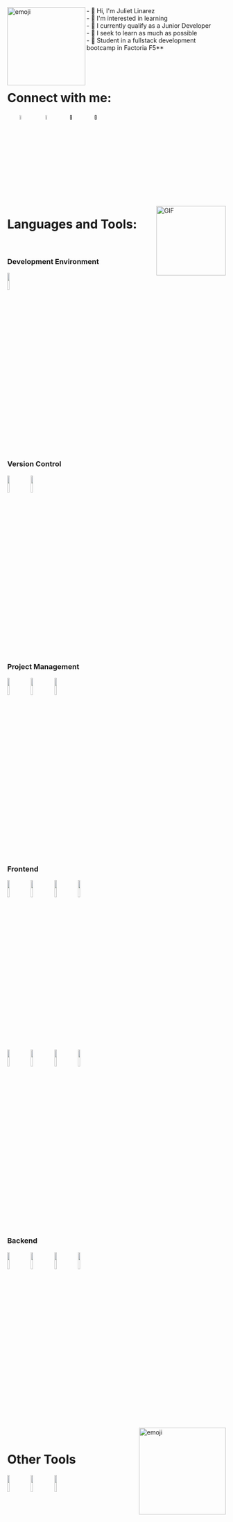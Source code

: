 <img align="left" alt="emoji" height="180px" src="https://sdk.bitmoji.com/render/panel/20054939-100196956490_3-s5-v1.png?transparent=1&palette=1&scale=2"/>
- 👋 Hi, I'm Juliet Linarez<br>
- 👀 I'm interested in learning<br>
- 🌱 I currently qualify as a Junior Developer <br>
- 💞️ I seek to learn as much as possible<br>
- 🍄 Student in a fullstack development bootcamp in Factoria F5** </br>
<br>
<br>
<br>
<h1>Connect with me:</h1>

&nbsp;&nbsp;&nbsp;&nbsp;&nbsp;&nbsp;
<a href="https://www.linkedin.com/in/juliet-gabrielli-linarez-nacero/" target="_blank"><img width="5%" src="https://www.vectorlogo.zone/logos/linkedin/linkedin-icon.svg"></a>
&nbsp;&nbsp;&nbsp;&nbsp; &nbsp;&nbsp;
<a href="julietlinarez@gmail.com" target="_blank"><img width="5%" src="https://www.vectorlogo.zone/logos/gmail/gmail-icon.svg"></a>
&nbsp;&nbsp;&nbsp;&nbsp;&nbsp;&nbsp;
<a href="" target="_blank"><img width="5%" src="https://www.vectorlogo.zone/logos/twitter/twitter-icon.svg"></a>
&nbsp;&nbsp;&nbsp;&nbsp;&nbsp;&nbsp;
<a href="" target="_blank"><img width="5%" src="https://www.vectorlogo.zone/logos/discordapp/discordapp-icon.svg"></a>
&nbsp;&nbsp;&nbsp;&nbsp;&nbsp;&nbsp;


<img align="right" alt="GIF" height="160px" src="https://media.giphy.com/media/du3J3cXyzhj75IOgvA/giphy.gif" />

<h1>Languages and Tools:</h1>
<p>




<br>
<h3>Development Environment</h3>
<code><img width="10%" src="https://www.vectorlogo.zone/logos/visualstudio_code/visualstudio_code-ar21.svg"></code>
<br>


<br>
<h3>Version Control</h3>
<code><img width="10%" src="https://www.vectorlogo.zone/logos/git-scm/git-scm-ar21.svg"></code>
<code><img width="10%" src="https://www.vectorlogo.zone/logos/github/github-ar21.svg"></code>
<br>


<br>
<h3>Project Management</h3>
<code><img width="10%" src="https://www.vectorlogo.zone/logos/gitkraken/gitkraken-ar21.svg"></code>
<code><img width="10%" src="https://www.vectorlogo.zone/logos/atlassian_jira/atlassian_jira-ar21.svg"></code>
<code><img width="10%" src="https://www.vectorlogo.zone/logos/trello/trello-official.svg"></code>
<br>


<br>
<h3>Frontend</h3>
<code><img width="10%" src="https://www.vectorlogo.zone/logos/w3_html5/w3_html5-ar21.svg"></code>
<code><img width="10%" src="https://www.vectorlogo.zone/logos/w3_css/w3_css-ar21.svg"></code>
<code><img width="10%" src="https://www.vectorlogo.zone/logos/nodejs/nodejs-ar21.svg"></code>
<code><img width="10%" src="https://www.vectorlogo.zone/logos/sass-lang/sass-lang-ar21.svg"></code>
<br>
<code><img width="10%" src="https://www.vectorlogo.zone/logos/getbootstrap/getbootstrap-ar21.svg"></code>
<code><img width="10%" src="https://www.vectorlogo.zone/logos/javascript/javascript-horizontal.svg"></code>
<code><img width="10%" src="https://www.vectorlogo.zone/logos/vuejs/vuejs-ar21.svg"></code>
<code><img width="10%" src="https://www.vectorlogo.zone/logos/tailwindcss/tailwindcss-ar21.svg"></code>
<br>


<br>
<h3>Backend</h3>
<code><img width="10%" src="https://www.vectorlogo.zone/logos/php/php-horizontal.svg"></code>
<code><img width="10%" src="https://www.vectorlogo.zone/logos/phpmyadmin/phpmyadmin-ar21.svg"></code>
<code><img width="10%" src="https://www.vectorlogo.zone/logos/mysql/mysql-official.svg"></code>
<code><img width="10%" src="https://www.vectorlogo.zone/logos/laravel/laravel-ar21.svg"></code>

</p>
<img align="right" alt="emoji" height="200px" src="https://sdk.bitmoji.com/render/panel/10231297-100196956490_3-s5-v1.png?transparent=1&palette=1&scale=2"/>

<br>
<h1>Other Tools</h1>
<code><img width="10%" src="https://www.vectorlogo.zone/logos/canva/canva-ar21.svg"></code>
<code><img width="10%" src="https://www.vectorlogo.zone/logos/figma/figma-ar21.svg"></code>
<code><img width="10%" src="https://www.vectorlogo.zone/logos/wordpress/wordpress-ar21.svg"></code>
<br>
 
